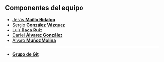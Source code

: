Componentes del equipo  
----------------------
- [Jesús **Maillo Hidalgo**](https://github.com/JMailloH)
- [Sergio **González Vázquez**](https://github.com/sergiogvz)
- [Luis **Baca Ruiz**](https://github.com/eleion)
- [Daniel **Álvarez González**](https://github.com/Crixo24)
- [Álvaro **Muñoz Molina**](https://github.com/alvaromm)

- - -

- [**Grupo de Git**](https://github.com/babeltowerteam)
